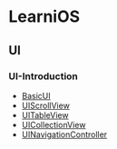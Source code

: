 # LearniOS

## UI

### UI-Introduction

* [BasicUI](https://github.com/fengzhihao123/LearniOS/blob/master/UI/BasicUI.md)
* [UIScrollView](https://github.com/fengzhihao123/LearniOS/blob/master/UI/UIScrollView.md)
* [UITableView](https://github.com/fengzhihao123/LearniOS/blob/master/UI/UITableView.md)
* [UICollectionView](https://github.com/fengzhihao123/LearniOS/blob/master/UI/UICollectionView.md)
* [UINavigationController]()

